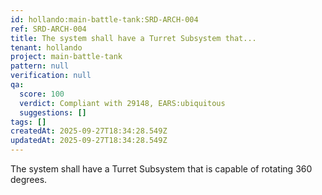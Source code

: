 ```yaml
---
id: hollando:main-battle-tank:SRD-ARCH-004
ref: SRD-ARCH-004
title: The system shall have a Turret Subsystem that...
tenant: hollando
project: main-battle-tank
pattern: null
verification: null
qa:
  score: 100
  verdict: Compliant with 29148, EARS:ubiquitous
  suggestions: []
tags: []
createdAt: 2025-09-27T18:34:28.549Z
updatedAt: 2025-09-27T18:34:28.549Z
---
```


The system shall have a Turret Subsystem that is capable of rotating 360 degrees.
